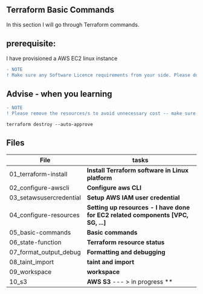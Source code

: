 ## Terraform Basic Commands
In this section I will go through Terraform commands.

## prerequisite:
I have provisioned a AWS EC2 linux instance

```diff
- NOTE
! Make sure any Software Licence requirements from your side. Please do modify path or vriables based on your own setup. 
```

## Advise - when you learning
```diff
- NOTE
! Please remove the resources/s to avoid unnecessary cost -- make sure you are in right workspace before executing destroy command 
```
```
terraform destroy --auto-approve
```
## Files

File                 | tasks
---------------------- | ----------------------------------------------------------------------
01_terraform-install   |  **Install Terraform software in Linux platform**
02_configure-awscli    |  **Configure aws CLI**
03_setawsusercredential|  **Setup AWS IAM user credential**
04_configure-resources |  **Setting up resources - I have done for EC2 related components [VPC, SG, ...]**
05_basic-commands      | **Basic commands**
06_state-function      |  **Terraform resource status**
07_format_output_debug | **Formatting and debugging**
08_taint_import        | **taint and import**  
09_workspace           | **workspace**
10_s3                  |**AWS S3**  --- > in progress **
```
